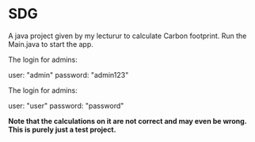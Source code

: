 # SDG
A java project given by my lecturur to calculate Carbon footprint.
Run the Main.java to start the app.

The login for admins:

user: "admin"
password: "admin123"

The login for admins:

user: "user"
password: "password"

**Note that the calculations on it are not correct and may even be wrong. This is purely just a test project.**
